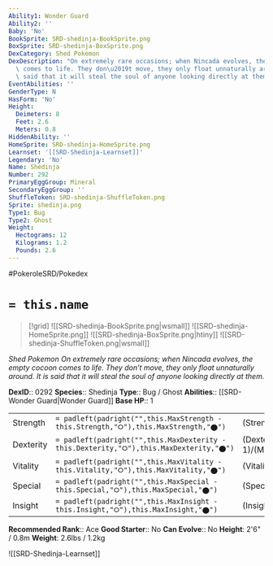 ```yaml
---
Ability1: Wonder Guard
Ability2: ''
Baby: 'No'
BookSprite: SRD-shedinja-BookSprite.png
BoxSprite: SRD-shedinja-BoxSprite.png
DexCategory: Shed Pokemon
DexDescription: "On extremely rare occasions; when Nincada evolves, the empty cocoon\
  \ comes to life. They don\u2019t move, they only float unnaturally around. It is\
  \ said that it will steal the soul of anyone looking directly at them."
EventAbilities: ''
GenderType: N
HasForm: 'No'
Height:
  Deimeters: 8
  Feet: 2.6
  Meters: 0.8
HiddenAbility: ''
HomeSprite: SRD-shedinja-HomeSprite.png
Learnset: '[[SRD-Shedinja-Learnset]]'
Legendary: 'No'
Name: Shedinja
Number: 292
PrimaryEggGroup: Mineral
SecondaryEggGroup: ''
ShuffleToken: SRD-shedinja-ShuffleToken.png
Sprite: shedinja.png
Type1: Bug
Type2: Ghost
Weight:
  Hectograms: 12
  Kilograms: 1.2
  Pounds: 2.6
---
```


#PokeroleSRD/Pokedex

# `= this.name`

> [!grid]
> ![[SRD-shedinja-BookSprite.png|wsmall]]
> ![[SRD-shedinja-HomeSprite.png]]
> ![[SRD-shedinja-BoxSprite.png|htiny]]
> ![[SRD-shedinja-ShuffleToken.png|wsmall]]


*Shed Pokemon*
*On extremely rare occasions; when Nincada evolves, the empty cocoon comes to life. They don’t move, they only float unnaturally around. It is said that it will steal the soul of anyone looking directly at them.*

**DexID**:: 0292
**Species**:: Shedinja
**Type**:: Bug / Ghost
**Abilities**:: [[SRD-Wonder Guard|Wonder Guard]]
**Base HP**:: 1

|           |                                                                                        |                                          |
| --------- | -------------------------------------------------------------------------------------- | ---------------------------------------- |
| Strength  | `= padleft(padright("",this.MaxStrength - this.Strength,"⭘"),this.MaxStrength,"⬤")`    | (Strength::2)/(MaxStrength::5)   |
| Dexterity | `= padleft(padright("",this.MaxDexterity - this.Dexterity,"⭘"),this.MaxDexterity,"⬤")` | (Dexterity:: 1)/(MaxDexterity::3) |
| Vitality  | `= padleft(padright("",this.MaxVitality - this.Vitality,"⭘"),this.MaxVitality,"⬤")`    | (Vitality::2)/(MaxVitality::4)   |
| Special   | `= padleft(padright("",this.MaxSpecial - this.Special,"⭘"),this.MaxSpecial,"⬤")`       | (Special::1)/(MaxSpecial::3)     |
| Insight   | `= padleft(padright("",this.MaxInsight - this.Insight,"⭘"),this.MaxInsight,"⬤")`       | (Insight::1)/(MaxInsight::3)     |


**Recommended Rank**:: Ace
**Good Starter**:: No
**Can Evolve**:: No
**Height**: 2'6" / 0.8m
**Weight**: 2.6lbs / 1.2kg

![[SRD-Shedinja-Learnset]]